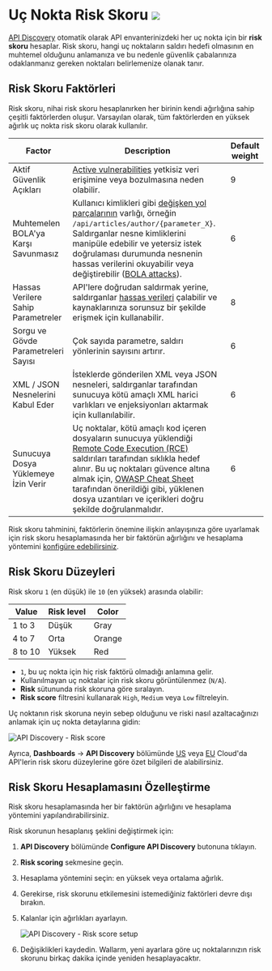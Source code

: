 # Uç Nokta Risk Skoru <a href="../../about-wallarm/subscription-plans/#waap-and-advanced-api-security"><img src="../../images/api-security-tag.svg" style="border: none;"></a>

[API Discovery](overview.md) otomatik olarak API envanterinizdeki her uç nokta için bir **risk skoru** hesaplar. Risk skoru, hangi uç noktaların saldırı hedefi olmasının en muhtemel olduğunu anlamanıza ve bu nedenle güvenlik çabalarınıza odaklanmanız gereken noktaları belirlemenize olanak tanır.

## Risk Skoru Faktörleri

Risk skoru, nihai risk skoru hesaplanırken her birinin kendi ağırlığına sahip çeşitli faktörlerden oluşur. Varsayılan olarak, tüm faktörlerden en yüksek ağırlık uç nokta risk skoru olarak kullanılır.

| Factor | Description | Default weight |
| --- | --- | --- |
| Aktif Güvenlik Açıkları | [Active vulnerabilities](../about-wallarm/detecting-vulnerabilities.md) yetkisiz veri erişimine veya bozulmasına neden olabilir. | 9 |
| Muhtemelen BOLA'ya Karşı Savunmasız | Kullanıcı kimlikleri gibi [değişken yol parçalarının](exploring.md#variability) varlığı, örneğin `/api/articles/author/{parameter_X}`. Saldırganlar nesne kimliklerini manipüle edebilir ve yetersiz istek doğrulaması durumunda nesnenin hassas verilerini okuyabilir veya değiştirebilir ([BOLA attacks](../admin-en/configuration-guides/protecting-against-bola.md)). | 6 |
| Hassas Verilere Sahip Parametreler | API'lere doğrudan saldırmak yerine, saldırganlar [hassas verileri](overview.md#sensitive-data-detection) çalabilir ve kaynaklarınıza sorunsuz bir şekilde erişmek için kullanabilir. | 8 |
| Sorgu ve Gövde Parametreleri Sayısı | Çok sayıda parametre, saldırı yönlerinin sayısını artırır. | 6 |
| XML / JSON Nesnelerini Kabul Eder | İsteklerde gönderilen XML veya JSON nesneleri, saldırganlar tarafından sunucuya kötü amaçlı XML harici varlıkları ve enjeksiyonları aktarmak için kullanılabilir. | 6 |
| Sunucuya Dosya Yüklemeye İzin Verir | Uç noktalar, kötü amaçlı kod içeren dosyaların sunucuya yüklendiği [Remote Code Execution (RCE)](../attacks-vulns-list.md#remote-code-execution-rce) saldırıları tarafından sıklıkla hedef alınır. Bu uç noktaları güvence altına almak için, [OWASP Cheat Sheet](https://cheatsheetseries.owasp.org/cheatsheets/File_Upload_Cheat_Sheet.html) tarafından önerildiği gibi, yüklenen dosya uzantıları ve içerikleri doğru şekilde doğrulanmalıdır. | 6 |

Risk skoru tahminini, faktörlerin önemine ilişkin anlayışınıza göre uyarlamak için risk skoru hesaplamasında her bir faktörün ağırlığını ve hesaplama yöntemini [konfigüre edebilirsiniz](#customizing-risk-score-calculation).

## Risk Skoru Düzeyleri

Risk skoru `1` (en düşük) ile `10` (en yüksek) arasında olabilir:

| Value | Risk level | Color |
| --------- | ----------- | --------- |
| 1 to 3 | Düşük | Gray |
| 4 to 7 | Orta | Orange |
| 8 to 10 | Yüksek | Red |

* `1`, bu uç nokta için hiç risk faktörü olmadığı anlamına gelir.
* Kullanılmayan uç noktalar için risk skoru görüntülenmez (`N/A`).
* **Risk** sütununda risk skoruna göre sıralayın.
* **Risk score** filtresini kullanarak `High`, `Medium` veya `Low` filtreleyin.

Uç noktanın risk skoruna neyin sebep olduğunu ve riski nasıl azaltacağınızı anlamak için uç nokta detaylarına gidin:

![API Discovery - Risk score](../images/about-wallarm-waf/api-discovery/api-discovery-risk-score.png)

Ayrıca, **Dashboards** → **API Discovery** bölümünde [US](https://us1.my.wallarm.com/dashboard-api-discovery) veya [EU](https://my.wallarm.com/dashboard-api-discovery) Cloud'da API'lerin risk skoru düzeylerine göre özet bilgileri de alabilirsiniz.

## Risk Skoru Hesaplamasını Özelleştirme

Risk skoru hesaplamasında her bir faktörün ağırlığını ve hesaplama yöntemini yapılandırabilirsiniz.

Risk skorunun hesaplanış şeklini değiştirmek için: 

1. **API Discovery** bölümünde **Configure API Discovery** butonuna tıklayın.
2. **Risk scoring** sekmesine geçin.
3. Hesaplama yöntemini seçin: en yüksek veya ortalama ağırlık.
4. Gerekirse, risk skorunu etkilemesini istemediğiniz faktörleri devre dışı bırakın.
5. Kalanlar için ağırlıkları ayarlayın.

    ![API Discovery - Risk score setup](../images/about-wallarm-waf/api-discovery/api-discovery-risk-score-setup.png)

6. Değişiklikleri kaydedin. Wallarm, yeni ayarlara göre uç noktalarınızın risk skorunu birkaç dakika içinde yeniden hesaplayacaktır.
